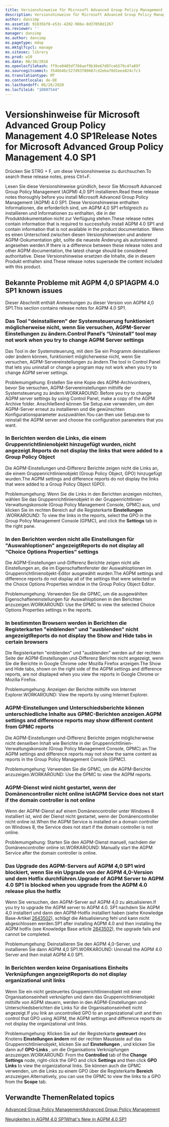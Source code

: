 ```yaml
---
title: Versionshinweise für Microsoft Advanced Group Policy Management 4.0 SP1
description: Versionshinweise für Microsoft Advanced Group Policy Management 4.0 SP1
author: dansimp
ms.assetid: 91835bf8-e53c-4202-986e-8d37050d1267
ms.reviewer: ''
manager: dansimp
ms.author: dansimp
ms.pagetype: mdop
ms.mktglfcycl: manage
ms.sitesec: library
ms.prod: w10
ms.date: 08/30/2016
ms.openlocfilehash: ff9ce0405df766aef9b30e67d07ceb579c4fa89f
ms.sourcegitcommit: 354664bc527d93f80687cd2eba70d1eea024c7c3
ms.translationtype: MT
ms.contentlocale: de-DE
ms.lasthandoff: 06/26/2020
ms.locfileid: "10807544"
---
```

# <span data-ttu-id="b41ed-103">Versionshinweise für Microsoft Advanced Group Policy Management 4.0 SP1</span><span class="sxs-lookup"><span data-stu-id="b41ed-103">Release Notes for Microsoft Advanced Group Policy Management 4.0 SP1</span></span>


<span data-ttu-id="b41ed-104">Drücken Sie STRG + F, um diese Versionshinweise zu durchsuchen.</span><span class="sxs-lookup"><span data-stu-id="b41ed-104">To search these release notes, press Ctrl+F.</span></span>

<span data-ttu-id="b41ed-105">Lesen Sie diese Versionshinweise gründlich, bevor Sie Microsoft Advanced Group Policy Management (AGPM) 4,0 SP1 installieren.</span><span class="sxs-lookup"><span data-stu-id="b41ed-105">Read these release notes thoroughly before you install Microsoft Advanced Group Policy Management (AGPM) 4.0 SP1.</span></span> <span data-ttu-id="b41ed-106">Diese Versionshinweise enthalten Informationen, die erforderlich sind, um AGPM 4,0 SP1 erfolgreich zu installieren und Informationen zu enthalten, die in der Produktdokumentation nicht zur Verfügung stehen.</span><span class="sxs-lookup"><span data-stu-id="b41ed-106">These release notes contain information that is required to successfully install AGPM 4.0 SP1 and contain information that is not available in the product documentation.</span></span> <span data-ttu-id="b41ed-107">Wenn es einen Unterschied zwischen diesen Versionshinweisen und anderer AGPM-Dokumentation gibt, sollte die neueste Änderung als autorisierend angesehen werden.</span><span class="sxs-lookup"><span data-stu-id="b41ed-107">If there is a difference between these release notes and other AGPM documentation, the latest change should be considered authoritative.</span></span> <span data-ttu-id="b41ed-108">Diese Versionshinweise ersetzen die Inhalte, die in diesem Produkt enthalten sind.</span><span class="sxs-lookup"><span data-stu-id="b41ed-108">These release notes supersede the content included with this product.</span></span>

## <span data-ttu-id="b41ed-109">Bekannte Probleme mit AGPM 4,0 SP1</span><span class="sxs-lookup"><span data-stu-id="b41ed-109">AGPM 4.0 SP1 known issues</span></span>


<span data-ttu-id="b41ed-110">Dieser Abschnitt enthält Anmerkungen zu dieser Version von AGPM 4,0 SP1.</span><span class="sxs-lookup"><span data-stu-id="b41ed-110">This section contains release notes for AGPM 4.0 SP1.</span></span>

### <a href="" id="control-panel-s--uninstall--tool-may-not-work-when-you-try-to-change-agpm-server-settings"></a><span data-ttu-id="b41ed-111">Das Tool "deinstallieren" der Systemsteuerung funktioniert möglicherweise nicht, wenn Sie versuchen, AGPM-Server Einstellungen zu ändern.</span><span class="sxs-lookup"><span data-stu-id="b41ed-111">Control Panel’s “Uninstall” tool may not work when you try to change AGPM Server settings</span></span>

<span data-ttu-id="b41ed-112">Das Tool in der Systemsteuerung, mit dem Sie ein Programm deinstallieren oder ändern können, funktioniert möglicherweise nicht, wenn Sie versuchen, AGPM-Servereinstellungen zu ändern.</span><span class="sxs-lookup"><span data-stu-id="b41ed-112">The tool in Control Panel that lets you uninstall or change a program may not work when you try to change AGPM server settings.</span></span>

<span data-ttu-id="b41ed-113">Problemumgehung: Erstellen Sie eine Kopie des AGPM-Archivordners, bevor Sie versuchen, AGPM-Servereinstellungen mithilfe der Systemsteuerung zu ändern.</span><span class="sxs-lookup"><span data-stu-id="b41ed-113">WORKAROUND: Before you try to change AGPM server settings by using Control Panel, make a copy of the AGPM Archive folder.</span></span> <span data-ttu-id="b41ed-114">Anschließend können Sie Setup.exe verwenden, um den AGPM-Server erneut zu installieren und die gewünschten Konfigurationsparameter auszuwählen.</span><span class="sxs-lookup"><span data-stu-id="b41ed-114">You can then use Setup.exe to reinstall the AGPM server and choose the configuration parameters that you want.</span></span>

### <span data-ttu-id="b41ed-115">In Berichten werden die Links, die einem Gruppenrichtlinienobjekt hinzugefügt wurden, nicht angezeigt.</span><span class="sxs-lookup"><span data-stu-id="b41ed-115">Reports do not display the links that were added to a Group Policy Object</span></span>

<span data-ttu-id="b41ed-116">Die AGPM-Einstellungen und-Differenz Berichte zeigen nicht die Links an, die einem Gruppenrichtlinienobjekt (Group Policy Object, GPO) hinzugefügt wurden.</span><span class="sxs-lookup"><span data-stu-id="b41ed-116">The AGPM settings and difference reports do not display the links that were added to a Group Policy Object (GPO).</span></span>

<span data-ttu-id="b41ed-117">Problemumgehung: Wenn Sie die Links in den Berichten anzeigen möchten, wählen Sie das Gruppenrichtlinienobjekt in der Gruppenrichtlinien-Verwaltungskonsole (Group Policy Management Console, GPMC) aus, und klicken Sie im rechten Bereich auf die Registerkarte **Einstellungen** .</span><span class="sxs-lookup"><span data-stu-id="b41ed-117">WORKAROUND: To view the links in the reports, select the GPO in the Group Policy Management Console (GPMC), and click the **Settings** tab in the right pane.</span></span>

### <a href="" id="reports-do-not-display-all--choice-options-properties--settings"></a><span data-ttu-id="b41ed-118">In den Berichten werden nicht alle Einstellungen für "Auswahloptionen" angezeigt</span><span class="sxs-lookup"><span data-stu-id="b41ed-118">Reports do not display all “Choice Options Properties” settings</span></span>

<span data-ttu-id="b41ed-119">Die AGPM-Einstellungen und-Differenz Berichte zeigen nicht alle Einstellungen an, die im Eigenschaftenfenster der Auswahloptionen im Gruppenrichtlinienobjekt-Editor ausgewählt wurden.</span><span class="sxs-lookup"><span data-stu-id="b41ed-119">The AGPM settings and difference reports do not display all of the settings that were selected on the Choice Options Properties window in the Group Policy Object Editor.</span></span>

<span data-ttu-id="b41ed-120">Problemumgehung: Verwenden Sie die GPMC, um die ausgewählten Eigenschafteneinstellungen für Auswahloptionen in den Berichten anzuzeigen.</span><span class="sxs-lookup"><span data-stu-id="b41ed-120">WORKAROUND: Use the GPMC to view the selected Choice Options Properties settings in the reports.</span></span>

### <span data-ttu-id="b41ed-121">In bestimmten Browsern werden in Berichten die Registerkarten "einblenden" und "ausblenden" nicht angezeigt</span><span class="sxs-lookup"><span data-stu-id="b41ed-121">Reports do not display the Show and Hide tabs in certain browsers</span></span>

<span data-ttu-id="b41ed-122">Die Registerkarten "einblenden" und "ausblenden" werden auf der rechten Seite der AGPM-Einstellungen und-Differenz Berichte nicht angezeigt, wenn Sie die Berichte in Google Chrome oder Mozilla Firefox anzeigen.</span><span class="sxs-lookup"><span data-stu-id="b41ed-122">The Show and Hide tabs, shown on the right side of the AGPM settings and difference reports, are not displayed when you view the reports in Google Chrome or Mozilla Firefox.</span></span>

<span data-ttu-id="b41ed-123">Problemumgehung: Anzeigen der Berichte mithilfe von Internet Explorer.</span><span class="sxs-lookup"><span data-stu-id="b41ed-123">WORKAROUND: View the reports by using Internet Explorer.</span></span>

### <span data-ttu-id="b41ed-124">AGPM-Einstellungen und Unterschiedsberichte können unterschiedliche Inhalte aus GPMC-Berichten anzeigen.</span><span class="sxs-lookup"><span data-stu-id="b41ed-124">AGPM settings and difference reports may show different content from GPMC reports</span></span>

<span data-ttu-id="b41ed-125">Die AGPM-Einstellungen und-Differenz Berichte zeigen möglicherweise nicht denselben Inhalt wie Berichte in der Gruppenrichtlinien-Verwaltungskonsole (Group Policy Management Console, GPMC) an.</span><span class="sxs-lookup"><span data-stu-id="b41ed-125">The AGPM settings and difference reports may not show the same content as reports in the Group Policy Management Console (GPMC).</span></span>

<span data-ttu-id="b41ed-126">Problemumgehung: Verwenden Sie die GPMC, um die AGPM-Berichte anzuzeigen.</span><span class="sxs-lookup"><span data-stu-id="b41ed-126">WORKAROUND: Use the GPMC to view the AGPM reports.</span></span>

### <span data-ttu-id="b41ed-127">AGPM-Dienst wird nicht gestartet, wenn der Domänencontroller nicht online ist</span><span class="sxs-lookup"><span data-stu-id="b41ed-127">AGPM Service does not start if the domain controller is not online</span></span>

<span data-ttu-id="b41ed-128">Wenn der AGPM-Dienst auf einem Domänencontroller unter Windows 8 installiert ist, wird der Dienst nicht gestartet, wenn der Domänencontroller nicht online ist.</span><span class="sxs-lookup"><span data-stu-id="b41ed-128">When the AGPM Service is installed on a domain controller on Windows 8, the Service does not start if the domain controller is not online.</span></span>

<span data-ttu-id="b41ed-129">Problemumgehung: Starten Sie den AGPM-Dienst manuell, nachdem der Domänencontroller online ist.</span><span class="sxs-lookup"><span data-stu-id="b41ed-129">WORKAROUND: Manually start the AGPM Service after the domain controller is online.</span></span>

### <span data-ttu-id="b41ed-130">Das Upgrade des AGPM-Servers auf AGPM 4,0 SP1 wird blockiert, wenn Sie ein Upgrade von der AGPM 4,0-Version und dem Hotfix durchführen.</span><span class="sxs-lookup"><span data-stu-id="b41ed-130">Upgrade of AGPM Server to AGPM 4.0 SP1 is blocked when you upgrade from the AGPM 4.0 release plus the hotfix</span></span>

<span data-ttu-id="b41ed-131">Wenn Sie versuchen, den AGPM-Server auf AGPM 4,0 zu aktualisieren.</span><span class="sxs-lookup"><span data-stu-id="b41ed-131">If you try to upgrade the AGPM server to AGPM 4.0.</span></span> <span data-ttu-id="b41ed-132">SP1 nachdem Sie AGPM 4,0 installiert und dann den AGPM-Hotfix installiert haben (siehe Knowledge Base-Artikel [2643502](https://go.microsoft.com/fwlink/?LinkId=254474)), schlägt die Aktualisierung fehl und kann nicht abgeschlossen werden.</span><span class="sxs-lookup"><span data-stu-id="b41ed-132">SP1 after installing AGPM 4.0 and then installing the AGPM hotfix (see Knowledge Base article [2643502](https://go.microsoft.com/fwlink/?LinkId=254474)), the upgrade fails and cannot be completed.</span></span>

<span data-ttu-id="b41ed-133">Problemumgehung: Deinstallieren Sie den AGPM 4,0-Server, und installieren Sie dann AGPM 4,0 SP1.</span><span class="sxs-lookup"><span data-stu-id="b41ed-133">WORKAROUND: Uninstall the AGPM 4.0 Server and then install AGPM 4.0 SP1.</span></span>

### <span data-ttu-id="b41ed-134">In Berichten werden keine Organisations Einheits Verknüpfungen angezeigt</span><span class="sxs-lookup"><span data-stu-id="b41ed-134">Reports do not display organizational unit links</span></span>

<span data-ttu-id="b41ed-135">Wenn Sie ein nicht gesteuertes Gruppenrichtlinienobjekt mit einer Organisationseinheit verknüpfen und dann das Gruppenrichtlinienobjekt mithilfe von AGPM steuern, werden in den AGPM-Einstellungen und-Unterschiedsberichten die Links für die Organisationseinheit nicht angezeigt.</span><span class="sxs-lookup"><span data-stu-id="b41ed-135">If you link an uncontrolled GPO to an organizational unit and then control that GPO using AGPM, the AGPM settings and difference reports do not display the organizational unit links.</span></span>

<span data-ttu-id="b41ed-136">Problemumgehung: Klicken Sie auf der Registerkarte **gesteuert** des Knotens **Einstellungen ändern** mit der rechten Maustaste auf das Gruppenrichtlinienobjekt, klicken Sie auf **Einstellungen** , und klicken Sie dann auf **GPO-Links** , um die Organisations Verknüpfungen anzuzeigen.</span><span class="sxs-lookup"><span data-stu-id="b41ed-136">WORKAROUND: From the **Controlled** tab of the **Change Settings** node, right-click the GPO and click **Settings** and then click **GPO Links** to view the organizational links.</span></span> <span data-ttu-id="b41ed-137">Sie können auch die GPMC verwenden, um die Links zu einem GPO über die Registerkarte **Bereich** anzuzeigen.</span><span class="sxs-lookup"><span data-stu-id="b41ed-137">Alternatively, you can use the GPMC to view the links to a GPO from the **Scope** tab.</span></span>

## <span data-ttu-id="b41ed-138">Verwandte Themen</span><span class="sxs-lookup"><span data-stu-id="b41ed-138">Related topics</span></span>


[<span data-ttu-id="b41ed-139">Advanced Group Policy Management</span><span class="sxs-lookup"><span data-stu-id="b41ed-139">Advanced Group Policy Management</span></span>](index.md)

[<span data-ttu-id="b41ed-140">Neuigkeiten in AGPM 4.0 SP1</span><span class="sxs-lookup"><span data-stu-id="b41ed-140">What's New in AGPM 4.0 SP1</span></span>](whats-new-in-agpm-40-sp1.md)

 

 





